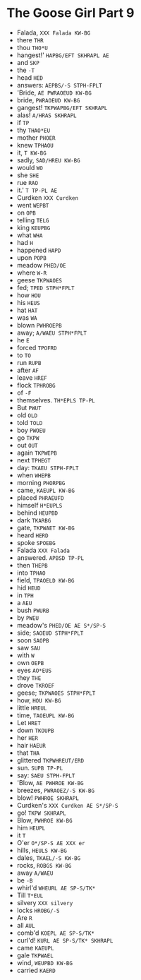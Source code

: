 # The Goose Girl Part 9

* Falada, `XXX Falada KW-BG`
* there `THR`
* thou `THO*U`
* hangest!' `HAPBG/EFT SKHRAPL AE`
* and `SKP`
* the `-T`
* head `HED`
* answers: `AEPBS/-S STPH-FPLT`
* 'Bride, `AE PWRAOEUD KW-BG`
* bride, `PWRAOEUD KW-BG`
* gangest! `TKPWAPBG/EFT SKHRAPL`
* alas! `A/HRAS SKHRAPL`
* if `TP`
* thy `THAO*EU`
* mother `PHOER`
* knew `TPHAOU`
* it, `T KW-BG`
* sadly, `SAD/HREU KW-BG`
* would `WO`
* she `SHE`
* rue `RAO`
* it.' `T TP-PL AE`
* Curdken `XXX Curdken`
* went `WEPBT`
* on `OPB`
* telling `TELG`
* king `KEUPBG`
* what `WHA`
* had `H`
* happened `HAPD`
* upon `POPB`
* meadow `PHED/OE`
* where `W-R`
* geese `TKPWAOES`
* fed; `TPED STPH*FPLT`
* how `HOU`
* his `HEUS`
* hat `HAT`
* was `WA`
* blown `PWHROEPB`
* away; `A/WAEU STPH*FPLT`
* he `E`
* forced `TPOFRD`
* to `TO`
* run `RUPB`
* after `AF`
* leave `HREF`
* flock `TPHROBG`
* of `-F`
* themselves. `TH*EPLS TP-PL`
* But `PWUT`
* old `OLD`
* told `TOLD`
* boy `PWOEU`
* go `TKPW`
* out `OUT`
* again `TKPWEPB`
* next `TPHEGT`
* day: `TKAEU STPH-FPLT`
* when `WHEPB`
* morning `PHORPBG`
* came, `KAEUPL KW-BG`
* placed `PHRAEUFD`
* himself `H*EUPLS`
* behind `HEUPBD`
* dark `TKARBG`
* gate, `TKPWAET KW-BG`
* heard `HERD`
* spoke `SPOEBG`
* Falada `XXX Falada`
* answered. `APBSD TP-PL`
* then `THEPB`
* into `TPHAO`
* field, `TPAOELD KW-BG`
* hid `HEUD`
* in `TPH`
* a `AEU`
* bush `PWURB`
* by `PWEU`
* meadow's `PHED/OE AE S*/SP-S`
* side; `SAOEUD STPH*FPLT`
* soon `SAOPB`
* saw `SAU`
* with `W`
* own `OEPB`
* eyes `AO*EUS`
* they `THE`
* drove `TKROEF`
* geese; `TKPWAOES STPH*FPLT`
* how, `HOU KW-BG`
* little `HREUL`
* time, `TAOEUPL KW-BG`
* Let `HRET`
* down `TKOUPB`
* her `HER`
* hair `HAEUR`
* that `THA`
* glittered `TKPWHREUT/ERD`
* sun. `SUPB TP-PL`
* say: `SAEU STPH-FPLT`
* 'Blow, `AE PWHROE KW-BG`
* breezes, `PWRAOEZ/-S KW-BG`
* blow! `PWHROE SKHRAPL`
* Curdken's `XXX Curdken AE S*/SP-S`
* go! `TKPW SKHRAPL`
* Blow, `PWHROE KW-BG`
* him `HEUPL`
* it `T`
* O'er `O*/SP-S AE XXX er`
* hills, `HEULS KW-BG`
* dales, `TKAEL/-S KW-BG`
* rocks, `ROBGS KW-BG`
* away `A/WAEU`
* be `-B`
* whirl'd `WHEURL AE SP-S/TK*`
* Till `T*EUL`
* silvery `XXX silvery`
* locks `HROBG/-S`
* Are `R`
* all `AUL`
* comb'd `KOEPL AE SP-S/TK*`
* curl'd! `KURL AE SP-S/TK* SKHRAPL`
* came `KAEUPL`
* gale `TKPWAEL`
* wind, `WEUPBD KW-BG`
* carried `KAERD`
